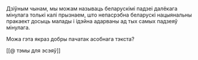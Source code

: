 Дзіўным чынам, мы можам называць беларускімі падзеі далёкага мінулага толькі калі прызнаем, што непасрэбна беларускі нацыянальны пракаект досыць малады і ідэйна адарваны ад тых самых падзеяў мінулага.

Можа гэта якраз добры пачатак асобнага тэкста?


[[@ тэмы для эсэяў]]
